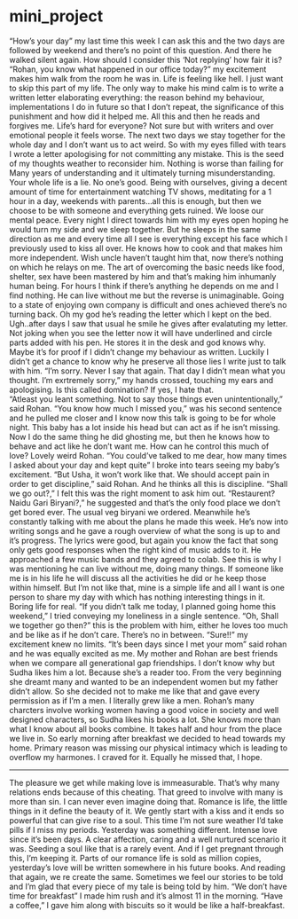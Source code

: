 # mini_project
“How’s your day” my last time this week I can ask this and the two days are followed by weekend and there’s no point of this question. 
And there he walked silent again. How should I consider this ‘Not replying’ how fair it is? 
“Rohan, you know what happened in our office today?” my excitement makes him walk from the room he was in. 
Life is feeling like hell. I just want to skip this part of my life. The only way to make his mind calm is to write a written letter elaborating everything: the reason behind my behaviour, implementations I do in future so that I don’t repeat, the significance of this punishment and how did it helped me. All this and then he reads and forgives me. Life’s hard for everyone? Not sure but with writers and over emotional people it feels worse.
The next two days we stay together for the whole day and I don’t want us to act weird. So with my eyes filled with tears I wrote a letter apologising for not committing any mistake. This is the seed of my thoughts weather to reconsider him. Nothing is worse than failing for Many years of understanding and it ultimately turning misunderstanding. Your whole life is a lie. No one’s good. Being with ourselves, giving a decent amount of time for entertainment watching TV shows, meditating for a 1 hour in a day, weekends with parents…all this is enough, but then we choose to be with someone and everything gets ruined. We loose our mental peace. 
Every night I direct towards him with my eyes open hoping he would turn my side and we sleep together. But he sleeps in the same direction as me and every time all I see is everything except his face which I previously used to kiss all over. He knows how to cook and that makes him more independent. Wish uncle haven’t taught him that, now there’s nothing on which he relays on me. The art of overcoming the basic needs like food, shelter, sex have been mastered by him and that’s making him inhumanly human being. 
For hours I think if there’s anything he depends on me and I find nothing. He can live without me but the reverse is unimaginable. Going to a state of enjoying own company is difficult and ones achieved there’s no turning back. 
Oh my god he’s reading the letter which I kept on the bed. 
Ugh..after days I saw that usual he smile he gives after evalatuting my letter. Not joking when you see the letter now it will have underlined and circle parts added with his pen. He stores it in the desk and god knows why. Maybe it’s for proof if I didn’t change my behaviour as written. Luckily I didn’t get a chance to know why he preserve all those lies I write just to talk with him. 
“I’m sorry. Never I say that again. That day I didn’t mean what you thought. I’m exrtremely sorry,” my hands crossed, touching my ears and apologising. Is this called domination? If yes, I hate that.  
“Atleast you leant something. Not to say those things even unintentionally,” said Rohan. 
“You know how much I missed you,” was his second sentence and he pulled me closer and I know now this talk is going to be for whole night. This baby has a lot inside his head but can act as if he isn’t missing. 
Now I do the same thing he did ghosting me, but then he knows how to behave and act like he don’t want me. How can he control this much of love? Lovely weird Rohan. 
“You could’ve talked to me dear, how many times I asked about your day and kept quite” I broke into tears seeing my baby’s excitement. 
“But Usha, it won’t work like that. We should accept pain in order to get discipline,” said Rohan. And he thinks all this is discipline. 
“Shall we go out?,” I felt this was the right moment to ask him out. 
“Restaurent? Naidu Gari Biryani?,” he suggested and that’s the only food place we don’t get bored ever. 
The usual veg biryani we ordered. Meanwhile he’s constantly talking with me about the plans he made this week. He’s now into writing songs and he gave a rough overview of what the song is up to and it’s progress. The lyrics were good, but again you know the fact that song only gets good responses when the right kind of music adds to it. He approached a few music bands and they agreed to colab. See this is why I was mentioning he can live without me, doing many things. If someone like me is in his life he will discuss all the activities he did or he keep those within himself. But I’m not like that, mine is a simple life and all I want is one person to share my day with which has nothing interesting things in it. Boring life for real.
“If you didn’t talk me today, I planned going home this weekend,” I tried conveying my loneliness in a single sentence. 
“Oh, Shall we together go then?” this is the problem with him, either he loves too much and be like as if he don’t care. There’s no in between. 
“Sure!!” my excitement knew no limits. 
“It’s been days since I met your mom” said rohan and he was equally excited as me. 
My mother and Rohan are best friends when we compare all generational gap friendships.  I don’t know why but Sudha likes him a lot. Because she’s a reader too. From the very beginning she dreamt many and wanted to be an independent women but my father didn’t allow. So she decided not to make me like that and gave every permission as if I’m a men. I literally grew like a men. Rohan’s many charcters involve working women having a good voice in society and well designed characters, so Sudha likes his books a lot. She knows more than what I know about all books combine. 
It takes half and hour from the place we live in. So early morning after breakfast we decided to head towards my home. Primary reason was missing our physical intimacy which is leading to overflow my harmones. I craved for it. Equally he missed that, I hope. 
***
The pleasure we get while making love is immeasurable. That’s why many relations ends because of this cheating. That greed to involve with many is more than sin. I can never even imagine doing that. Romance is life, the little things in it define the beauty of it. We gently start with a kiss and it ends so powerful that can give rise to a soul. This time I’m not sure weather I’d take pills if I miss my periods. Yesterday was something different. Intense love since it’s been days. A clear affection, caring and a well nurtured scenario it was. Seeding a soul like that is a rarely event. And if I get pregnant through this, I’m keeping it. 
Parts of our romance life is sold as million copies, yesterday’s love will be written somewhere in his future books. And reading that again, we re create the same. Sometimes we feel our stories to be told and I’m glad that every piece of my tale is being told by him. 
“We don’t have time for breakfast” I made him rush and it’s almost 11 in the morning. 
“Have a coffee,” I gave him along with biscuits so it would be like a half-breakfast.









